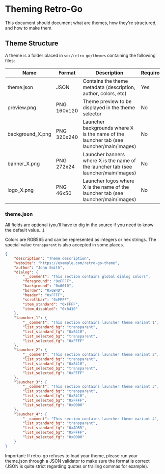 # Theming Retro-Go

This document should document what are themes, how they're structured, and how to make them.


## Theme Structure

A theme is a folder placed in `sd:/retro-go/themes` containing the following files:

| Name | Format | Description | Required |
|--|--|--|--|
| theme.json | JSON | Contains the theme metadata (description, author, colors, etc) | Yes |
| preview.png | PNG 160x120 | Theme preview to be displayed in the theme selector | No |
| background_X.png | PNG 320x240 | Launcher backgrounds where X is the name of the launcher tab (see launcher/main/images) | No |
| banner_X.png | PNG 272x24 | Launcher banners where X is the name of the launcher tab (see launcher/main/images) | No |
| logo_X.png | PNG 46x50 | Launcher logos where X is the name of the launcher tab (see launcher/main/images) | No |

### theme.json

All fields are optional (you'll have to dig in the source if you need to know the default value...).

Colors are RGB565 and can be represented as integers or hex strings. The special value `transparent` is also accepted in some places.

````json
{
    "description": "Theme description",
    "website": "https://example.com/retro-go-theme",
    "author": "John Smith",
    "dialog": {
        "__comment": "This section contains global dialog colors",
        "foreground": "0xFFFF",
        "background": "0x0010",
        "border": "0x6B4D",
        "header": "0xFFFF",
        "scrollbar": "0xFFFF",
        "item_standard": "0xFFFF",
        "item_disabled": "0x8410"
    },
    "launcher_1": {
        "__comment": "This section contains launcher theme variant 1",
        "list_standard_bg": "transparent",
        "list_standard_fg": "0x8410",
        "list_selected_bg": "transparent",
        "list_selected_fg": "0xFFFF"
    },
    "launcher_2": {
        "__comment": "This section contains launcher theme variant 2",
        "list_standard_bg": "transparent",
        "list_standard_fg": "0x8410",
        "list_selected_bg": "transparent",
        "list_selected_fg": "0xFFFF"
    },
    "launcher_3": {
        "__comment": "This section contains launcher theme variant 3",
        "list_standard_bg": "transparent",
        "list_standard_fg": "0x8410",
        "list_selected_bg": "0xFFFF",
        "list_selected_fg": "0x0000"
    },
    "launcher_4": {
        "__comment": "This section contains launcher theme variant 4",
        "list_standard_bg": "transparent",
        "list_standard_fg": "0xAD55",
        "list_selected_bg": "0xFFFF",
        "list_selected_fg": "0x0000"
    }
}
````

Important: If retro-go refuses to load your theme, please run your theme.json through a JSON validator to make sure the format is correct (JSON is quite strict regarding quotes or trailing commas for example).
